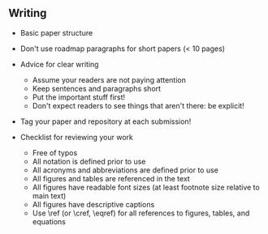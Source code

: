 ## Writing

- Basic paper structure
- Don't use roadmap paragraphs for short papers (< 10 pages)
- Advice for clear writing
    - Assume your readers are not paying attention
    - Keep sentences and paragraphs short
    - Put the important stuff first!
    - Don't expect readers to see things that aren't there: be explicit!
- Tag your paper and repository at each submission!

- Checklist for reviewing your work
    - Free of typos
    - All notation is defined prior to use
    - All acronyms and abbreviations are defined prior to use
    - All figures and tables are referenced in the text
    - All figures have readable font sizes (at least footnote size relative to main text)
    - All figures have descriptive captions
    - Use \ref (or \cref, \eqref) for all references to figures, tables, and equations

